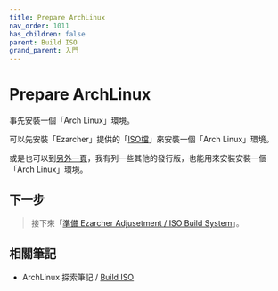 ```yaml
---
title: Prepare ArchLinux
nav_order: 1011
has_children: false
parent: Build ISO
grand_parent: 入門
---
```



# Prepare ArchLinux

事先安裝一個「Arch Linux」環境。

可以先安裝「Ezarcher」提供的「[ISO檔](https://samwhelp.github.io/note-about-ezarcher/read/link.html#iso)」來安裝一個「Arch Linux」環境。

或是也可以到[另外一頁](https://samwhelp.github.io/note-about-archlinux/read/build-iso/prepare.html)，我有列一些其他的發行版，也能用來安裝安裝一個「Arch Linux」環境。


## 下一步

> 接下來「[準備 Ezarcher Adjusetment / ISO Build System](https://samwhelp.github.io/note-about-ezarcher/read/start/build-iso/prepare-iso-build-system.html)」。


## 相關筆記

* ArchLinux 探索筆記 / [Build ISO](https://samwhelp.github.io/note-about-archlinux/read/core/iso/build-iso.html)
